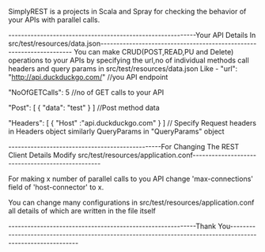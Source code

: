 
SimplyREST is a projects in Scala and Spray for checking the behavior of your APIs with parallel calls.

-----------------------------------------------------------Your API Details In src/test/resources/data.json---------------------------------------------------------------------
You can make CRUD(POST,READ,PU and Delete) operations to your APIs by specifying the url,no of individual methods call headers and query params in src/test/resources/data.json
Like -
"url": "http://api.duckduckgo.com/" //you API endpoint

"NoOfGETCalls": 5 //no of GET calls to your API

"Post": [ { "data": "test" } ] //Post method data

"Headers": [ { "Host" :"api.duckduckgo.com" } ] // Specify Request headers in Headers object similarly QueryParams in "QueryParams" object


------------------------------------------------For Changing The REST Client Details Modify src/test/resources/application.conf-------------------------------------------------

For making x number of parallel calls to you API change 'max-connections' field of 'host-connector' to x.

You can change many configurations in src/test/resources/application.conf all details of which are written in the file itself

-----------------------------------------------------------Thank You------------------------------------------------------------------------------------------------------------
